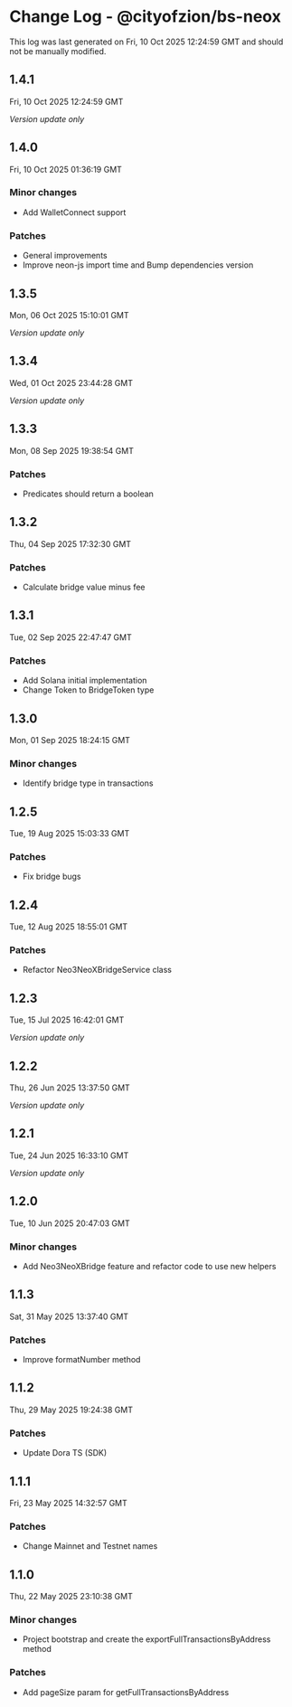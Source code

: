 # Change Log - @cityofzion/bs-neox

This log was last generated on Fri, 10 Oct 2025 12:24:59 GMT and should not be manually modified.

## 1.4.1
Fri, 10 Oct 2025 12:24:59 GMT

_Version update only_

## 1.4.0
Fri, 10 Oct 2025 01:36:19 GMT

### Minor changes

- Add WalletConnect support

### Patches

- General improvements
- Improve neon-js import time and Bump dependencies version

## 1.3.5
Mon, 06 Oct 2025 15:10:01 GMT

_Version update only_

## 1.3.4
Wed, 01 Oct 2025 23:44:28 GMT

_Version update only_

## 1.3.3
Mon, 08 Sep 2025 19:38:54 GMT

### Patches

- Predicates should return a boolean

## 1.3.2
Thu, 04 Sep 2025 17:32:30 GMT

### Patches

- Calculate bridge value minus fee

## 1.3.1
Tue, 02 Sep 2025 22:47:47 GMT

### Patches

- Add Solana initial implementation
- Change Token to BridgeToken type

## 1.3.0
Mon, 01 Sep 2025 18:24:15 GMT

### Minor changes

- Identify bridge type in transactions

## 1.2.5
Tue, 19 Aug 2025 15:03:33 GMT

### Patches

- Fix bridge bugs

## 1.2.4
Tue, 12 Aug 2025 18:55:01 GMT

### Patches

- Refactor Neo3NeoXBridgeService class

## 1.2.3
Tue, 15 Jul 2025 16:42:01 GMT

_Version update only_

## 1.2.2
Thu, 26 Jun 2025 13:37:50 GMT

_Version update only_

## 1.2.1
Tue, 24 Jun 2025 16:33:10 GMT

_Version update only_

## 1.2.0
Tue, 10 Jun 2025 20:47:03 GMT

### Minor changes

- Add Neo3NeoXBridge feature and refactor code to use new helpers

## 1.1.3
Sat, 31 May 2025 13:37:40 GMT

### Patches

- Improve formatNumber method

## 1.1.2
Thu, 29 May 2025 19:24:38 GMT

### Patches

- Update Dora TS (SDK)

## 1.1.1
Fri, 23 May 2025 14:32:57 GMT

### Patches

- Change Mainnet and Testnet names

## 1.1.0
Thu, 22 May 2025 23:10:38 GMT

### Minor changes

- Project bootstrap and create the exportFullTransactionsByAddress method

### Patches

- Add pageSize param for getFullTransactionsByAddress

